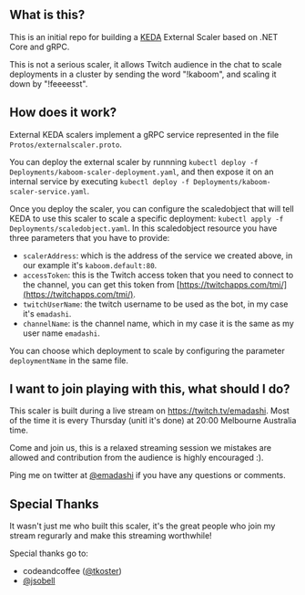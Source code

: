 ## What is this?

This is an initial repo for building a [KEDA](https://github.com/kedacore/keda) External Scaler based on .NET Core and gRPC. 

This is not a serious scaler, it allows Twitch audience in the chat to scale deployments in a cluster by sending the word "!kaboom", and scaling it down by "!feeeesst".

## How does it work?

External KEDA scalers implement a gRPC service represented in the file `Protos/externalscaler.proto`. 

You can deploy the external scaler by runnning `kubectl deploy -f Deployments/kaboom-scaler-deployment.yaml`, and then expose it on an internal service by executing `kubectl deploy -f Deployments/kaboom-scaler-service.yaml`.

Once you deploy the scaler, you can configure the scaledobject that will tell KEDA to use this scaler to scale a specific deployment: `kubectl apply -f Deployments/scaledobject.yaml`. In this scaledobject resource you have three parameters that you have to provide:
- `scalerAddress`: which is the address of the service we created above, in our example it's `kaboom.default:80`.
- `accessToken`: this is the Twitch access token that you need to connect to the channel,  you can get this token from [https://twitchapps.com/tmi/](https://twitchapps.com/tmi/).
- `twitchUserName`: the twitch username to be used as the bot, in my case it's `emadashi`.
- `channelName`: is the channel name, which in my case it is the same as my user name `emadashi`.

You can choose which deployment to scale by configuring the parameter `deploymentName` in the same file.


## I want to join playing with this, what should I do?

This scaler is built during a live stream on https://twitch.tv/emadashi. Most of the time it is every Thursday (unitl it's done) at 20:00 Melbourne Australia time.

Come and join us, this is a relaxed streaming session we mistakes are allowed and contribution from the audience is highly encouraged :).

Ping me on twitter at [@emadashi](https://twitter.com/emadashi) if you have any questions or comments.

## Special Thanks
It wasn't just me who built this scaler, it's the great people who join my stream regurarly and make this streaming worthwhile!

Special thanks go to: 
- codeandcoffee ([@tkoster](https://github.com/tkoster))
- [@jsobell](https://github.com/jsobell)
 